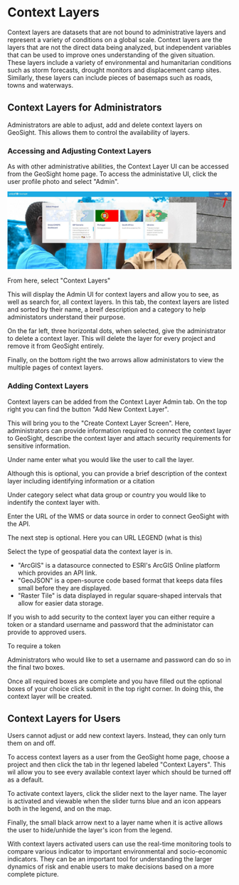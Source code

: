 # Context Layers
Context layers are datasets that are not bound to administrative layers and represent a variety of conditions on a global scale. Context layers are the layers that are not the direct data being analyzed, but independent variables that can be used to improve ones understanding of the given situation. These layers include a variety of environmental and humanitarian conditions such as storm forecasts, drought monitors and displacement camp sites. Similarly, these layers can include pieces of basemaps  such as roads, towns and waterways. 

## Context Layers for Administrators
Administrators are able to adjust, add and delete context layers on GeoSight. This allows them to control the availability of layers.

### Accessing and Adjusting Context Layers
As with other administrative abilities, the Context Layer UI can be accessed from the GeoSight home page. To access the administative UI, click the user profile photo and select "Admin".

![GeoSight Home Page](img/context_layer_access_admin.jpg)

From here, select "Context Layers"



This will display the Admin UI for context layers and allow you to see, as well as search for, all context layers. In this tab, the context layers are listed and sorted by their name, a breif description and a category to help administators understand their purpose.



On the far left, three horizontal dots, when selected, give the administrator to delete a context layer. This will delete the layer for every project and remove it from GeoSight entirely. 



Finally, on the bottom right the two arrows allow administators to view the multiple pages of context layers.



### Adding Context Layers
Context layers can be added from the Context Layer Admin tab. On the top right you can find the button "Add New Context Layer".



This will bring you to the "Create Context Layer Screen". Here, administrators can provide information required to connect the context layer to GeoSight, describe the context layer and attach security requirements for sensitive information.



Under name enter what you would like the user to call the layer.



Although this is optional, you can provide a brief description of the context layer including identifying information or a citation



Under category select what data group or country you would like to indentify the context layer with.



Enter the URL of the WMS or data source in order to connect GeoSight with the API.



The next step is optional. Here you can URL LEGEND (what is this)



Select the type of geospatial data the context layer is in. 
- "ArcGIS" is a datasource connected to ESRI's ArcGIS Online platform which provides an API link.
- "GeoJSON" is a open-source code based format that keeps data files small before they are displayed.
- "Raster Tile" is data displayed in regular square-shaped intervals that allow for easier data storage.

If you wish to add security to the context layer you can either require a token or a standard username and password that the administator can provide to approved users.



To require a token



Administrators who would like to set a username and password can do so in the final two boxes.

Once all required boxes are complete and you have filled out the optional boxes of your choice click submit in the top right corner. In doing this, the context layer will be created.

## Context Layers for Users
Users cannot adjust or add new context layers. Instead, they can only turn them on and off.

To access context layers as a user from the GeoSight home page, choose a project and then click the tab in thr legened labeled "Context Layers". This wil allow you to see every available context layer which should be turned off as a default. 

To activate context layers, click the slider next to the layer name. The layer is activated and viewable when the slider turns blue and an icon appears both in the legend, and on the map.

Finally, the small black arrow next to a layer name when it is active allows the user to hide/unhide the layer's icon from the legend.

With context layers activated users can use the real-time monitoring tools to compare various indicator to important environmental and socio-economic indicators. They can be an important tool for understanding the larger dynamics of risk and enable users to make decisions based on a more complete picture.
